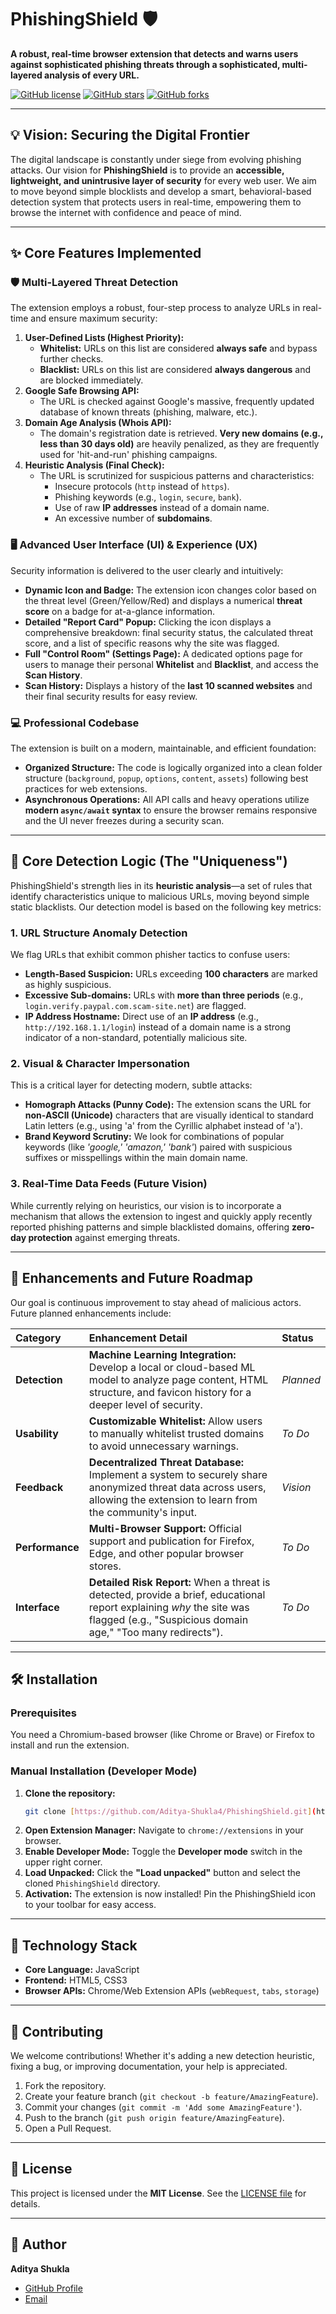 # PhishingShield 🛡️

**A robust, real-time browser extension that detects and warns users against sophisticated phishing threats through a sophisticated, multi-layered analysis of every URL.**

[![GitHub license](https://img.shields.io/github/license/Aditya-Shukla4/PhishingShield)](https://github.com/Aditya-Shukla4/PhishingShield/blob/main/LICENSE)
[![GitHub stars](https://img.shields.io/github/stars/Aditya-Shukla4/PhishingShield?style=social)](https://github.com/Aditya-Shukla4/PhishingShield/stargazers)
[![GitHub forks](https://img.shields.io/github/forks/Aditya-Shukla4/PhishingShield?style=social)](https://github.com/Aditya-Shukla4/PhishingShield/network/members)

---

## 💡 Vision: Securing the Digital Frontier

The digital landscape is constantly under siege from evolving phishing attacks. Our vision for **PhishingShield** is to provide an **accessible, lightweight, and unintrusive layer of security** for every web user. We aim to move beyond simple blocklists and develop a smart, behavioral-based detection system that protects users in real-time, empowering them to browse the internet with confidence and peace of mind.

---

## ✨ Core Features Implemented

### 🛡️ Multi-Layered Threat Detection

The extension employs a robust, four-step process to analyze URLs in real-time and ensure maximum security:

1.  **User-Defined Lists (Highest Priority):**
    * **Whitelist:** URLs on this list are considered **always safe** and bypass further checks.
    * **Blacklist:** URLs on this list are considered **always dangerous** and are blocked immediately.
2.  **Google Safe Browsing API:**
    * The URL is checked against Google's massive, frequently updated database of known threats (phishing, malware, etc.).
3.  **Domain Age Analysis (Whois API):**
    * The domain's registration date is retrieved. **Very new domains (e.g., less than 30 days old)** are heavily penalized, as they are frequently used for 'hit-and-run' phishing campaigns.
4.  **Heuristic Analysis (Final Check):**
    * The URL is scrutinized for suspicious patterns and characteristics:
        * Insecure protocols (`http` instead of `https`).
        * Phishing keywords (e.g., `login`, `secure`, `bank`).
        * Use of raw **IP addresses** instead of a domain name.
        * An excessive number of **subdomains**.

### 🖥️ Advanced User Interface (UI) & Experience (UX)

Security information is delivered to the user clearly and intuitively:

* **Dynamic Icon and Badge:** The extension icon changes color based on the threat level (Green/Yellow/Red) and displays a numerical **threat score** on a badge for at-a-glance information.
* **Detailed "Report Card" Popup:** Clicking the icon displays a comprehensive breakdown: final security status, the calculated threat score, and a list of specific reasons why the site was flagged.
* **Full "Control Room" (Settings Page):** A dedicated options page for users to manage their personal **Whitelist** and **Blacklist**, and access the **Scan History**.
* **Scan History:** Displays a history of the **last 10 scanned websites** and their final security results for easy review.

### 💻 Professional Codebase

The extension is built on a modern, maintainable, and efficient foundation:

* **Organized Structure:** The code is logically organized into a clean folder structure (`background`, `popup`, `options`, `content`, `assets`) following best practices for web extensions.
* **Asynchronous Operations:** All API calls and heavy operations utilize **modern `async/await` syntax** to ensure the browser remains responsive and the UI never freezes during a security scan.

---

## 🔬 Core Detection Logic (The "Uniqueness")

PhishingShield's strength lies in its **heuristic analysis**—a set of rules that identify characteristics unique to malicious URLs, moving beyond simple static blacklists. Our detection model is based on the following key metrics:

### 1. **URL Structure Anomaly Detection**
We flag URLs that exhibit common phisher tactics to confuse users:
* **Length-Based Suspicion:** URLs exceeding **100 characters** are marked as highly suspicious.
* **Excessive Sub-domains:** URLs with **more than three periods** (e.g., `login.verify.paypal.com.scam-site.net`) are flagged.
* **IP Address Hostname:** Direct use of an **IP address** (e.g., `http://192.168.1.1/login`) instead of a domain name is a strong indicator of a non-standard, potentially malicious site.

### 2. **Visual & Character Impersonation**
This is a critical layer for detecting modern, subtle attacks:
* **Homograph Attacks (Punny Code):** The extension scans the URL for **non-ASCII (Unicode)** characters that are visually identical to standard Latin letters (e.g., using 'а' from the Cyrillic alphabet instead of 'a').
* **Brand Keyword Scrutiny:** We look for combinations of popular keywords (like *'google,' 'amazon,' 'bank'*) paired with suspicious suffixes or misspellings within the main domain name.

### 3. **Real-Time Data Feeds (Future Vision)**
While currently relying on heuristics, our vision is to incorporate a mechanism that allows the extension to ingest and quickly apply recently reported phishing patterns and simple blacklisted domains, offering **zero-day protection** against emerging threats.

---

## 🚀 Enhancements and Future Roadmap

Our goal is continuous improvement to stay ahead of malicious actors. Future planned enhancements include:

| Category | Enhancement Detail | Status |
| :--- | :--- | :--- |
| **Detection** | **Machine Learning Integration:** Develop a local or cloud-based ML model to analyze page content, HTML structure, and favicon history for a deeper level of security. | *Planned* |
| **Usability** | **Customizable Whitelist:** Allow users to manually whitelist trusted domains to avoid unnecessary warnings. | *To Do* |
| **Feedback** | **Decentralized Threat Database:** Implement a system to securely share anonymized threat data across users, allowing the extension to learn from the community's input. | *Vision* |
| **Performance** | **Multi-Browser Support:** Official support and publication for Firefox, Edge, and other popular browser stores. | *To Do* |
| **Interface** | **Detailed Risk Report:** When a threat is detected, provide a brief, educational report explaining *why* the site was flagged (e.g., "Suspicious domain age," "Too many redirects"). | *To Do* |

---

## 🛠️ Installation

### Prerequisites

You need a Chromium-based browser (like Chrome or Brave) or Firefox to install and run the extension.

### Manual Installation (Developer Mode)

1.  **Clone the repository:**
    ```bash
    git clone [https://github.com/Aditya-Shukla4/PhishingShield.git](https://github.com/Aditya-Shukla4/PhishingShield.git)
    ```
2.  **Open Extension Manager:** Navigate to `chrome://extensions` in your browser.
3.  **Enable Developer Mode:** Toggle the **Developer mode** switch in the upper right corner.
4.  **Load Unpacked:** Click the **"Load unpacked"** button and select the cloned `PhishingShield` directory.
5.  **Activation:** The extension is now installed! Pin the PhishingShield icon to your toolbar for easy access.

---

## 📄 Technology Stack

* **Core Language:** JavaScript
* **Frontend:** HTML5, CSS3
* **Browser APIs:** Chrome/Web Extension APIs (`webRequest`, `tabs`, `storage`)

---

## 🤝 Contributing

We welcome contributions! Whether it's adding a new detection heuristic, fixing a bug, or improving documentation, your help is appreciated.

1.  Fork the repository.
2.  Create your feature branch (`git checkout -b feature/AmazingFeature`).
3.  Commit your changes (`git commit -m 'Add some AmazingFeature'`).
4.  Push to the branch (`git push origin feature/AmazingFeature`).
5.  Open a Pull Request.

---

## 📜 License

This project is licensed under the **MIT License**. See the [LICENSE file](https://github.com/Aditya-Shukla4/PhishingShield/blob/main/LICENSE) for details.

---

## 👤 Author

**Aditya Shukla**

* [GitHub Profile](https://github.com/Aditya-Shukla4)
* [Email](mailto:As1384909@gmail.com)
